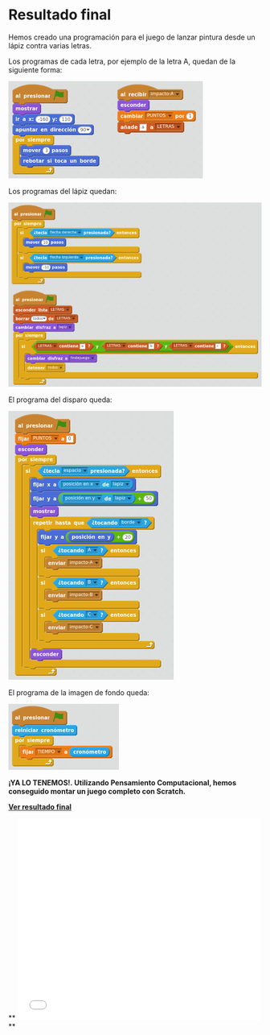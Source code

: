
# Resultado final

Hemos creado una programación para el juego de lanzar pintura desde un lápiz contra varias letras. 

Los programas de cada letra, por ejemplo de la letra A, quedan de la siguiente forma:

![](img/Seleccion_063.1.png)

Los programas del lápiz quedan:

![](img/Seleccion_065.png)

El programa del disparo queda:

![](img/Seleccion_066.png)

El programa de la imagen de fondo queda:

![](img/Seleccion_050.png)

**¡YA LO TENEMOS!. Utilizando Pensamiento Computacional, hemos conseguido montar un juego completo con Scratch.**

[**Ver resultado final**](https://scratch.mit.edu/projects/125282917/)

** <iframe width="485" height="402" allowtransparency="true" src="//scratch.mit.edu/projects/embed/125282917/?autostart=false" frameborder="0" allowfullscreen=""></iframe> **

